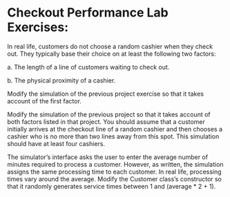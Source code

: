 # Checkout Performance Lab Exercises:

In real life, customers do not choose a random cashier when they check out. They typically base their choice on at least the following two factors:

a. The length of a line of customers waiting to check out.

b. The physical proximity of a cashier.

Modify the simulation of the previous project exercise so that it takes account of the first factor.

Modify the simulation of the previous project so that it takes account of both factors listed in that project. You should assume that a customer initially arrives at the checkout line of a random cashier and then chooses a cashier who is no more than two lines away from this spot. This simulation should have at least four cashiers.

The simulator’s interface asks the user to enter the average number of minutes required to process a customer. However, as written, the simulation assigns the same processing time to each customer. In real life, processing times vary around the average. Modify the Customer class’s constructor so that it randomly generates service times between 1 and (average * 2 + 1).
